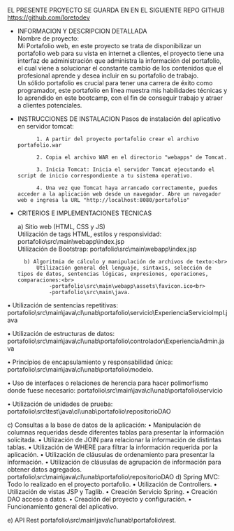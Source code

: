 EL PRESENTE PROYECTO SE GUARDA EN EN EL SIGUIENTE REPO GITHUB https://github.com/loretodev

- INFORMACION Y DESCRIPCION DETALLADA<br>
	Nombre de proyecto:<br>
        Mi Portafolio web, en este proyecto se trata de disponibilizar un portafolio web para su vista en internet a clientes, el proyecto tiene una interfaz de administración que administra la información del portafolio, el cual viene a solucionar el constante cambio de los contenidos que el profesional aprende y desea incluir en su portafolio de trabajo.<br> 
	Un sólido portafolio es crucial para tener una carrera de éxito como programador, este portafolio en línea muestra mis habilidades técnicas y lo aprendido en este bootcamp, con el fin de conseguir trabajo y atraer a clientes potenciales.

- INSTRUCCIONES DE INSTALACION
Pasos de instalación del aplicativo en servidor tomcat:

            1. A partir del proyecto portafolio crear el archivo portafolio.war 
	
            2. Copia el archivo WAR en el directorio "webapps" de Tomcat.
	
            3. Inicia Tomcat: Inicia el servidor Tomcat ejecutando el script de inicio correspondiente a tu sistema operativo.

            4. Una vez que Tomcat haya arrancado correctamente, puedes acceder a la aplicación web desde un navegador. Abre un navegador web e ingresa la URL "http://localhost:8080/portafolio" 



- CRITERIOS E IMPLEMENTACIONES TECNICAS

 	a) Sitio web (HTML, CSS y JS)<br>
            Utilización de tags HTML, estilos y responsividad: portafolio\src\main\webapp\index.jsp <br>
            Utilización de Bootstrap: portafolio\src\main\webapp\index.jsp 

        b) Algoritmia de cálculo y manipulación de archivos de texto:<br> 
            Utilización general del lenguaje, sintaxis, selección de tipos de datos, sentencias lógicas, expresiones, operaciones, comparaciones:<br> 
                -portafolio\src\main\webapp\assets\favicon.ico<br>
                -portafolio\src\main\java.


• Utilización de sentencias repetitivas: portafolio\src\main\java\cl\unab\portafolio\servicio\ExperienciaServicioImpl.java 
 
• Utilización de estructuras de datos: portafolio\src\main\java\cl\unab\portafolio\controlador\ExperienciaAdmin.java 

• Principios de encapsulamiento y responsabilidad única: portafolio\src\main\java\cl\unab\portafolio\modelo. 

• Uso de interfaces o relaciones de herencia para hacer polimorfismo donde fuese necesario: portafolio\src\main\java\cl\unab\portafolio\servicio 

• Utilización de unidades de prueba:
portafolio\src\test\java\cl\unab\portafolio\repositorioDAO


c) Consultas a la base de datos de la aplicación: 
• Manipulación de columnas requeridas desde diferentes tablas para presentar la información solicitada. 
• Utilización de JOIN para relacionar la información de distintas tablas. 
• Utilización de WHERE para filtrar la información requerida por la aplicación. 
• Utilización de cláusulas de ordenamiento para presentar la información. 
• Utilización de cláusulas de agrupación de información para obtener datos agregados. 
portafolio\src\main\java\cl\unab\portafolio\repositorioDAO
d) Spring MVC:  Todo lo realizado en el proyecto portafolio.
• Utilización de Controllers. 
• Utilización de vistas JSP y Taglib. 
• Creación Servicio Spring. 
• Creación DAO acceso a datos. 
• Creación del proyecto y configuración. 
• Funcionamiento general del aplicativo. 

e) API Rest 
portafolio\src\main\java\cl\unab\portafolio\rest. 


    
